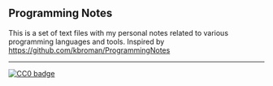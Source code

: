 ## Programming Notes

This is a set of text files with my personal notes related to various
programming languages and tools. Inspired by https://github.com/kbroman/ProgrammingNotes

---

[![CC0 badge](http://i.creativecommons.org/p/zero/1.0/88x31.png)](http://creativecommons.org/publicdomain/zero/1.0/)
